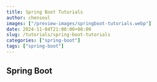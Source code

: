 ```yaml
---
title: Spring Boot Tutorials
author: chensoul
images: ["/preview-images/springboot-tutorials.webp"]
date: 2024-11-04T21:00:00+08:00
slug: /tutorials/spring-boot-tutorials
categories: ["spring-boot"]
tags: ["spring-boot"]
---
```


## Spring Boot
